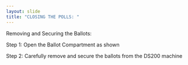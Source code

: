 ```yaml
---
layout: slide
title: "CLOSING THE POLLS: "
---
```


Removing and Securing the Ballots:

Step 1: Open the Ballot Compartment as shown

Step 2: Carefully remove and secure the ballots from the DS200 machine